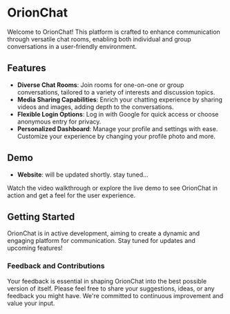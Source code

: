 # OrionChat

Welcome to OrionChat! This platform is crafted to enhance communication through versatile chat rooms, enabling both individual and group conversations in a user-friendly environment.

## Features

- **Diverse Chat Rooms**: Join rooms for one-on-one or group conversations, tailored to a variety of interests and discussion topics.
- **Media Sharing Capabilities**: Enrich your chatting experience by sharing videos and images, adding depth to the conversations.
- **Flexible Login Options**: Log in with Google for quick access or choose anonymous entry for privacy.
- **Personalized Dashboard**: Manage your profile and settings with ease. Customize your experience by changing your profile photo and more.

## Demo

- **Website**: will be updated shortly. stay tuned...

Watch the video walkthrough or explore the live demo to see OrionChat in action and get a feel for the user experience.

## Getting Started

OrionChat is in active development, aiming to create a dynamic and engaging platform for communication. Stay tuned for updates and upcoming features!

### Feedback and Contributions

Your feedback is essential in shaping OrionChat into the best possible version of itself. Please feel free to share your suggestions, ideas, or any feedback you might have. We're committed to continuous improvement and value your input.

